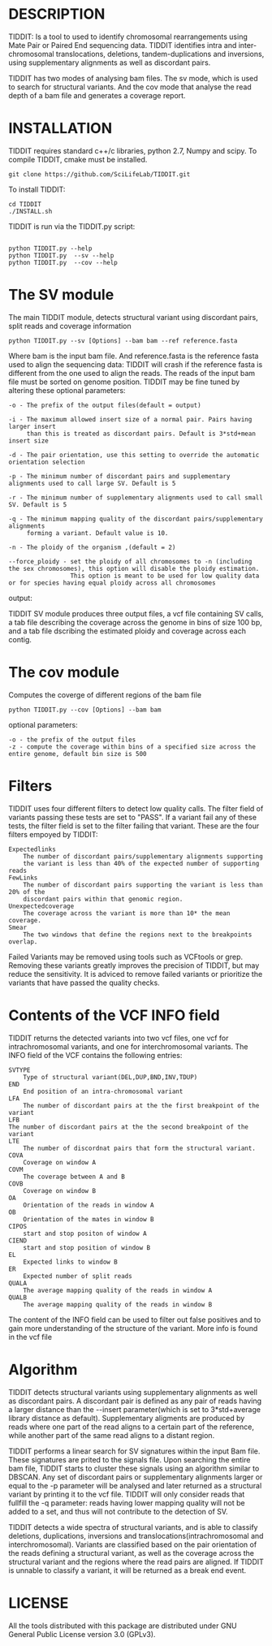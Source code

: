 DESCRIPTION
==============
TIDDIT: Is a tool to used to identify  chromosomal rearrangements using Mate Pair or Paired End sequencing data. TIDDIT identifies intra and inter-chromosomal translocations, deletions, tandem-duplications and inversions, using supplementary alignments as well as discordant pairs.

TIDDIT has two modes of analysing bam files. The sv mode, which is used to search for structural variants. And the cov mode that analyse the read depth of a bam file and generates a coverage report.


INSTALLATION
==============
TIDDIT requires standard c++/c libraries, python 2.7, Numpy and scipy. To compile TIDDIT, cmake must be installed. 


```
git clone https://github.com/SciLifeLab/TIDDIT.git
```

To install TIDDIT:
```
cd TIDDIT
./INSTALL.sh
```

TIDDIT is run via the TIDDIT.py script:
```

python TIDDIT.py --help
python TIDDIT.py  --sv --help
python TIDDIT.py  --cov --help
```

The SV module
=============
The main TIDDIT module, detects structural variant using discordant pairs, split reads and coverage information

    python TIDDIT.py --sv [Options] --bam bam --ref reference.fasta

Where bam is the input bam file. And reference.fasta is the reference fasta used to align the sequencing data: TIDDIT will crash if the reference fasta is different from the one used to align the reads. The reads of the input bam file must be sorted on genome position.
TIDDIT may be fine tuned by altering these optional parameters:

    -o - The prefix of the output files(default = output)
        
    -i - The maximum allowed insert size of a normal pair. Pairs having larger insert 
         than this is treated as discordant pairs. Default is 3*std+mean insert size
                        
    -d - The pair orientation, use this setting to override the automatic orientation selection
            
    -p - The minimum number of discordant pairs and supplementary alignments used to call large SV. Default is 5
    
    -r - The minimum number of supplementary alignments used to call small SV. Default is 5
            
    -q - The minimum mapping quality of the discordant pairs/supplementary alignments 
         forming a variant. Default value is 10.

    -n - The ploidy of the organism ,(default = 2)

    --force_ploidy - set the ploidy of all chromosomes to -n (including the sex chromosomes), this option will disable the ploidy estimation.
                     This option is meant to be used for low quality data or for species having equal ploidy across all chromosomes

output:

TIDDIT SV module produces three output files, a vcf file containing SV calls, a tab file describing the coverage across the genome in bins of size 100 bp, and a tab file dscribing the estimated ploidy and coverage across each contig.
                                        
The cov module
==============
Computes the coverge of different regions of the bam file

    python TIDDIT.py --cov [Options] --bam bam
    
optional parameters:

    -o - the prefix of the output files
    -z - compute the coverage within bins of a specified size across the entire genome, default bin size is 500

Filters
=============
TIDDIT uses four different filters to detect low quality calls. The filter field of variants passing these tests are set to "PASS". If a variant fail any of these tests, the filter field is set to the filter failing that variant. These are the four filters empoyed by TIDDIT:

    Expectedlinks
        The number of discordant pairs/supplementary alignments supporting
        the variant is less than 40% of the expected number of supporting reads
    FewLinks
        The number of discordant pairs supporting the variant is less than 20% of the 
        discordant pairs within that genomic region.
    Unexpectedcoverage
        The coverage across the variant is more than 10* the mean coverage.
    Smear
        The two windows that define the regions next to the breakpoints overlap.

Failed Variants may be removed using tools such as VCFtools or grep. Removing these variants greatly improves the precision of TIDDIT, but may reduce the sensitivity. It is adviced to remove failed variants or prioritize the variants that have passed the quality checks.

Contents of the VCF INFO field
=============
TIDDIT returns the detected variants into two vcf files, one vcf for intrachromosomal variants, and one for interchromosomal variants. The INFO field of the VCF contains the following entries:

    SVTYPE
        Type of structural variant(DEL,DUP,BND,INV,TDUP)
    END
        End position of an intra-chromosomal variant
    LFA
        The number of discordant pairs at the the first breakpoint of the variant
    LFB
	The number of discordant pairs at the the second breakpoint of the variant
    LTE
        The number of discordnat pairs that form the structural variant.
    COVA
        Coverage on window A
    COVM
        The coverage between A and B
    COVB
        Coverage on window B
    OA
        Orientation of the reads in window A
    OB
        Orientation of the mates in window B
    CIPOS
        start and stop positon of window A
    CIEND
        start and stop position of window B
    EL
        Expected links to window B
    ER
        Expected number of split reads
    QUALA
        The average mapping quality of the reads in window A
    QUALB
        The average mapping quality of the reads in window B

The content of the INFO field can be used to filter out false positives and to gain more understanding of the structure of the variant. More info is found in the vcf file

Algorithm
=============
TIDDIT detects structural variants using supplementary alignments as well as discordant pairs. A discordant pair is defined as any pair of reads having a larger distance than the --insert parameter(which is set to 3*std+average library distance as default). Supplementary aligments are produced by reads where one part of the read aligns to a certain part of the reference, while another part of the same read aligns to a distant region.

TIDDIT performs a linear search for SV signatures within the input Bam file. These signatures are prited to the signals file. Upon searching the entire bam file, TIDDIT starts to cluster these signals using an algorithm similar to DBSCAN.
Any set of discordant pairs or supplementary alignments larger or equal to the -p parameter will be analysed and later returned as a structural variant by printing it to the vcf file. TIDDIT will only consider reads that fullfill the -q parameter: reads having lower mapping quality will not be added to a set, and thus will not contribute to the detection of SV.

TIDDIT detects a wide spectra of structural variants, and is able to classify deletions, duplications, inversions and translocations(intrachromosomal and interchromosomal). Variants are classified based on the pair orientation of the reads defining a structural variant, as well as the coverage across the structural variant and the regions where the read pairs are aligned. If TIDDIT is unnable to classify a variant, it will be returned as a break end event.

LICENSE
==============
All the tools distributed with this package are distributed under GNU General Public License version 3.0 (GPLv3). 



